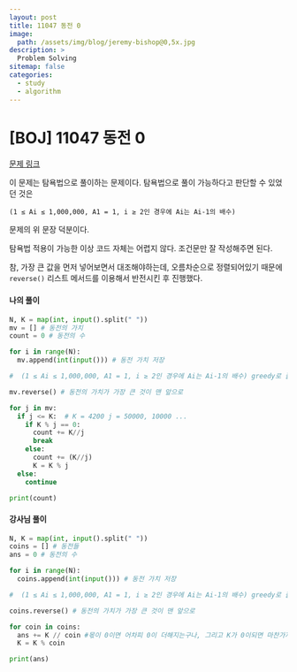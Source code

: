 ```yaml
---
layout: post
title: 11047 동전 0
image:
  path: /assets/img/blog/jeremy-bishop@0,5x.jpg
description: >
  Problem Solving
sitemap: false
categories:
  - study
  - algorithm
---
```


# [BOJ] 11047 동전 0

[문제 링크](boj.kr/=11047)

이 문제는 탐욕법으로 풀이하는 문제이다.
탐욕법으로 풀이 가능하다고 판단할 수 있었던 것은
```
(1 ≤ Ai ≤ 1,000,000, A1 = 1, i ≥ 2인 경우에 Ai는 Ai-1의 배수)
```
문제의 위 문장 덕분이다.

탐욕법 적용이 가능한 이상 코드 자체는 어렵지 않다.
조건문만 잘 작성해주면 된다.

참, 가장 큰 값을 먼저 넣어보면서 대조해야하는데, 오름차순으로 정렬되어있기 때문에
`reverse()` 리스트 메서드를 이용해서 반전시킨 후 진행했다.


#### 나의 풀이

```python
N, K = map(int, input().split(" "))
mv = [] # 동전의 가치
count = 0 # 동전의 수

for i in range(N):
  mv.append(int(input())) # 동전 가치 저장

#  (1 ≤ Ai ≤ 1,000,000, A1 = 1, i ≥ 2인 경우에 Ai는 Ai-1의 배수) greedy로 풀 수 있음.

mv.reverse() # 동전의 가치가 가장 큰 것이 맨 앞으로

for j in mv:
  if j <= K:  # K = 4200 j = 50000, 10000 ...
    if K % j == 0:
      count += K//j
      break
    else:
      count += (K//j)
      K = K % j
  else:
    continue

print(count)
```

#### 강사님 풀이

```python
N, K = map(int, input().split(" "))
coins = [] # 동전들
ans = 0 # 동전의 수

for i in range(N):
  coins.append(int(input())) # 동전 가치 저장

#  (1 ≤ Ai ≤ 1,000,000, A1 = 1, i ≥ 2인 경우에 Ai는 Ai-1의 배수) greedy로 풀 수 있음.

coins.reverse() # 동전의 가치가 가장 큰 것이 맨 앞으로

for coin in coins:
  ans += K // coin #몫이 0이면 어차피 0이 더해지는구나, 그리고 K가 0이되면 마찬가지로 0이다.
  K = K % coin

print(ans)

```
